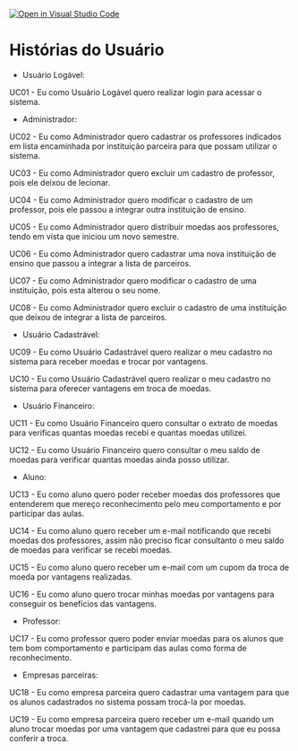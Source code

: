 [![Open in Visual Studio Code](https://classroom.github.com/assets/open-in-vscode-718a45dd9cf7e7f842a935f5ebbe5719a5e09af4491e668f4dbf3b35d5cca122.svg)](https://classroom.github.com/online_ide?assignment_repo_id=10804226&assignment_repo_type=AssignmentRepo)

# Histórias do Usuário

- Usuário Logável:

UC01 - Eu como Usuário Logável quero realizar login para acessar o sistema.

- Administrador:

UC02 - Eu como Administrador quero cadastrar os professores indicados em lista encaminhada por instituição parceira para que possam utilizar o sistema.

UC03 - Eu como Administrador quero excluir um cadastro de professor, pois ele deixou de lecionar.

UC04 - Eu como Administrador quero modificar o cadastro de um professor, pois ele passou a integrar outra instituição de ensino.

UC05 - Eu como Administrador quero distribuir moedas aos professores, tendo em vista que iniciou um novo semestre.

UC06 - Eu como Administrador quero cadastrar uma nova instituição de ensino que passou a integrar a lista de parceiros.

UC07 - Eu como Administrador quero modificar o cadastro de uma instituição, pois esta alterou o seu nome.

UC08 - Eu como Administrador quero excluir o cadastro de uma instituição que deixou de integrar a lista de parceiros.

- Usuário Cadastrável:

UC09 - Eu como Usuário Cadastrável quero realizar o meu cadastro no sistema para receber moedas e trocar por vantagens.

UC10 - Eu como Usuário Cadastrável quero realizar o meu cadastro no sistema para oferecer vantagens em troca de moedas.

- Usuário Financeiro:

UC11 - Eu como Usuário Financeiro quero consultar o extrato de moedas para verificas quantas moedas recebi e quantas moedas utilizei.

UC12 - Eu como Usuário Financeiro quero consultar o meu saldo de moedas para verificar quantas moedas ainda posso utilizar.

- Aluno:

UC13 - Eu como aluno quero poder receber moedas dos professores que entenderem que mereço reconhecimento pelo meu comportamento e por participar das aulas.

UC14 - Eu como aluno quero receber um e-mail notificando que recebi moedas dos professores, assim não preciso ficar consultanto o meu saldo de moedas para verificar se recebi moedas.

UC15 - Eu como aluno quero receber um e-mail com um cupom da troca de moeda por vantagens realizadas.

UC16 - Eu como aluno quero trocar minhas moedas por vantagens para conseguir os benefícios das vantagens.

- Professor:

UC17 - Eu como professor quero poder enviar moedas para os alunos que tem bom comportamento e participam das aulas como forma de reconhecimento.

- Empresas parceiras:

UC18 - Eu como empresa parceira quero cadastrar uma vantagem para que os alunos cadastrados no sistema possam trocá-la por moedas.

UC19 - Eu como empresa parceira quero receber um e-mail quando um aluno trocar moedas por uma vantagem que cadastrei para que eu possa conferir a troca.
